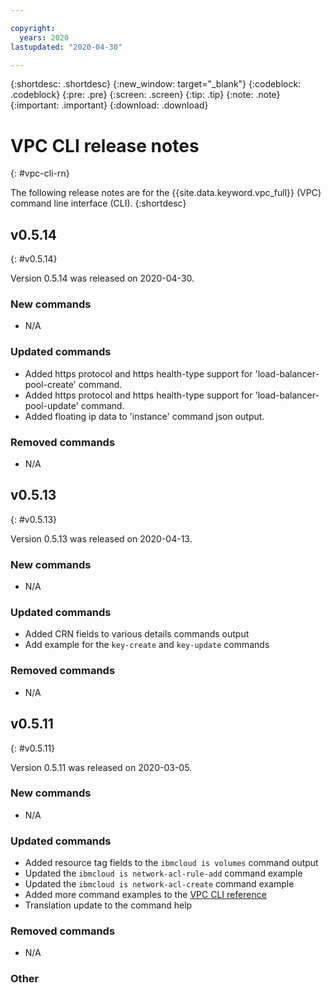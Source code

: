 ```yaml
---

copyright:
  years: 2020
lastupdated: "2020-04-30"

---
```


{:shortdesc: .shortdesc}
{:new_window: target="_blank"}
{:codeblock: .codeblock}
{:pre: .pre}
{:screen: .screen}
{:tip: .tip}
{:note: .note}
{:important: .important}
{:download: .download}

# VPC CLI release notes
{: #vpc-cli-rn}

The following release notes are for the {{site.data.keyword.vpc_full}} (VPC) command line interface (CLI).
{:shortdesc}

## v0.5.14
{: #v0.5.14}

Version 0.5.14 was released on 2020-04-30.

### New commands

* N/A

### Updated commands

* Added https protocol and https health-type support for 'load-balancer-pool-create' command.
* Added https protocol and https health-type support for 'load-balancer-pool-update' command.
* Added floating ip data to 'instance' command json output.

### Removed commands

* N/A

## v0.5.13
{: #v0.5.13}

Version 0.5.13 was released on 2020-04-13.

### New commands

* N/A

### Updated commands

* Added CRN fields to various details commands output
* Add example for the `key-create` and `key-update` commands

### Removed commands

* N/A

## v0.5.11
{: #v0.5.11}

Version 0.5.11 was released on 2020-03-05.

### New commands

* N/A

### Updated commands

* Added resource tag fields to the `ibmcloud is volumes` command output
* Updated the `ibmcloud is network-acl-rule-add` command example
* Updated the `ibmcloud is network-acl-create` command example
* Added more command examples to the [VPC CLI reference](/docs/vpc?topic=vpc-infrastructure-cli-plugin-vpc-reference)
* Translation update to the command help

### Removed commands

* N/A

### Other

